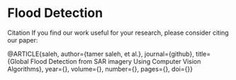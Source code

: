 # Flood Detection

Citation
If you find our work useful for your research, please consider citing our paper:

@ARTICLE{saleh,
  author={tamer saleh, et al.},
  journal={github}, 
  title={Global Flood Detection from SAR imagery Using Computer Vision Algorithms}, 
  year={},
  volume={},
  number={},
  pages={},
  doi={}}
